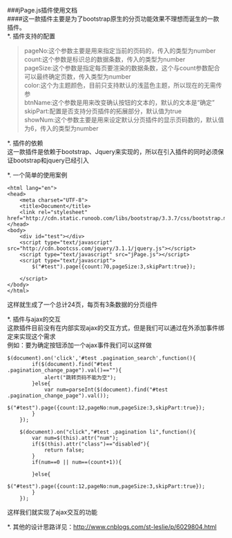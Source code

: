 ###jPage.js插件使用文档  
####这一款插件主要是为了bootstrap原生的分页功能效果不理想而诞生的一款插件。  
*. 插件支持的配置     

>pageNo:这个参数主要是用来指定当前的页码的，传入的类型为number  
count:这个参数是标识总的数据条数，传入的类型为number   
pageSize:这个参数是指定每页要渲染的数据条数，这个与count参数配合可以最终确定页数，传入类型为number  
color:这个为主题颜色，目前只支持默认的浅蓝色主题，所以现在的无需传参  
btnName:这个参数是用来改变确认按钮的文本的，默认的文本是“确定”  
skipPart:配置是否支持分页插件的拓展部分，默认值为true  
showNum:这个参数主要是用来设定默认分页插件的显示页码数的，默认值为6，传入的类型为number  
  
*. 插件的依赖  
这一款插件是依赖于bootstrap、Jquery来实现的，所以在引入插件的同时必须保证bootstrap和jquery已经引入  
  
*. 一个简单的使用案例  

	<html lang="en">
	<head>
		<meta charset="UTF-8">
		<title>Document</title>
		<link rel="stylesheet" href="http://cdn.static.runoob.com/libs/bootstrap/3.3.7/css/bootstrap.min.css">  
	</head>
	<body>
		<div id="test"></div>
		<script type="text/javascript" src="http://cdn.bootcss.com/jquery/3.1.1/jquery.js"></script>
		<script type="text/javascript" src="jPage.js"></script>
		<script type="text/javascript">
			$("#test").page({count:70,pageSize:3,skipPart:true});
			
		</script>
	</body>
	</html>
</code>   
这样就生成了一个总计24页，每页有3条数据的分页组件  
  
*. 插件与ajax的交互  
这款插件目前没有在内部实现ajax的交互方式，但是我们可以通过在外添加事件绑定来实现这个需求  
例如：要为确定按钮添加一个ajax事件我们可以这样做  
  
	$(document).on('click','#test .pagination_search',function(){
			if($(document).find("#test .pagination_change_page").val()==""){
				alert("跳转页码不能为空");
			}else{
				var num=parseInt($(document).find("#test .pagination_change_page").val());
				$("#test").page({count:12,pageNo:num,pageSize:3,skipPart:true});
			}
		});

		$(document).on("click","#test .pagination li",function(){
			var num=$(this).attr("num");
			if($(this).attr("class")=="disabled"){
				return false;
			}
			if(num==0 || num==(count+1)){

			}else{
				$("#test").page({count:12,pageNo:num,pageSize:3,skipPart:true});
			}
		});
这样我们就实现了ajax交互的功能  
  
*. 其他的设计思路详见：http://www.cnblogs.com/st-leslie/p/6029804.html
	    


